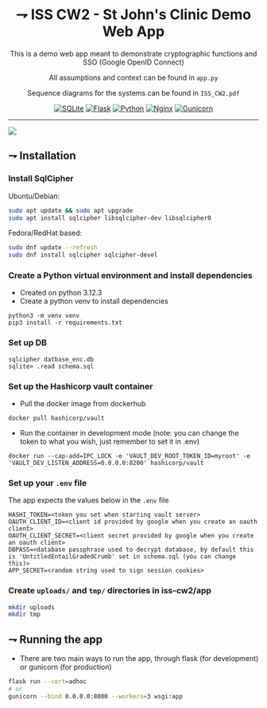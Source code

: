 <div align="center">
  
# ⇁ ISS CW2 - St John's Clinic Demo Web App
This is a demo web app meant to demonstrate cryptographic functions and SSO (Google OpenID Connect)

All assumptions and context can be found in `app.py`

Sequence diagrams for the systems can be found in `ISS_CW2.pdf`

[![SQLite](https://img.shields.io/badge/sqlite-%2307405e.svg?style=for-the-badge&logo=sqlite&logoColor=white)](https://www.sqlite.org/index.html)
[![Flask](https://img.shields.io/badge/flask-%23000.svg?style=for-the-badge&logo=flask&logoColor=white)](https://flask.palletsprojects.com/en/3.0.x/)
[![Python](https://img.shields.io/badge/python-3670A0?style=for-the-badge&logo=python&logoColor=ffdd54)](https://www.python.org/downloads/)
[![Nginx](https://img.shields.io/badge/nginx-%23009639.svg?style=for-the-badge&logo=nginx&logoColor=white)](https://www.nginx.com/)
[![Gunicorn](https://img.shields.io/badge/gunicorn-%298729.svg?style=for-the-badge&logo=gunicorn&logoColor=white)](https://gunicorn.org/)

---
</div>

[![](https://img.shields.io/badge/python-3.12+-blue.svg)](https://www.python.org/downloads/)

## ⇁ Installation 

### Install SqlCipher
Ubuntu/Debian:
```bash
sudo apt update && sudo apt upgrade
sudo apt install sqlcipher libsqlcipher-dev libsqlcipher0
```

Fedora/RedHat based:
```bash
sudo dnf update --refresh
sudo dnf install sqlcipher sqlcipher-devel
```



### Create a Python virtual environment and install dependencies 
- Created on python 3.12.3
- Create a python venv to install dependencies
```
python3 -m venv venv
pip3 install -r requirements.txt 
```

### Set up DB
```
sqlcipher datbase_enc.db
sqlite> .read schema.sql
```

### Set up the Hashicorp vault container
- Pull the docker image from dockerhub
```
docker pull hashicorp/vault
```
- Run the container in development mode (note: you can change the token to what you wish, just remember to set it in .env)
```
docker run --cap-add=IPC_LOCK -e 'VAULT_DEV_ROOT_TOKEN_ID=myroot' -e 'VAULT_DEV_LISTEN_ADDRESS=0.0.0.0:8200' hashicorp/vault
```

### Set up your `.env` file
The app expects the values below in the `.env` file
```
HASHI_TOKEN=<token you set when starting vault server>
OAUTH_CLIENT_ID=<client id provided by google when you create an oauth client>
OAUTH_CLIENT_SECRET=<client secret provided by google when you create an oauth client>
DBPASS=<database passphrase used to decrypt database, by default this is 'UntitledEntailGradedCrumb' set in schema.sql (you can change this)>
APP_SECRET=<random string used to sign session cookies>
```

### Create `uploads/` and `tmp/` directories in iss-cw2/app
```bash
mkdir uploads
mkdir tmp
```

## ⇁ Running the app
- There are two main ways to run the app, through flask (for development) or gunicorn (for production)
``` bash
flask run --cert=adhoc
# or
gunicorn --bind 0.0.0.0:8000 --workers=3 wsgi:app
```

